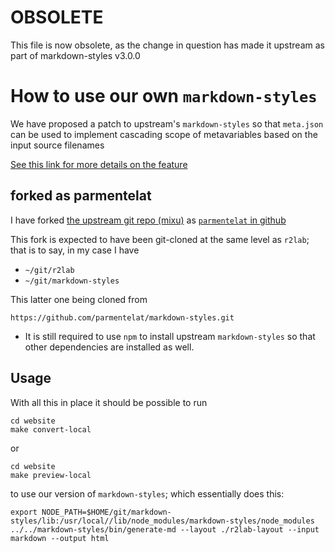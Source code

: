 # OBSOLETE

This file is now obsolete, as the change in question has made it
upstream as part of markdown-styles v3.0.0

# How to use our own `markdown-styles`

We have proposed a patch to upstream's `markdown-styles` so that `meta.json` can be used to implement cascading scope of metavariables based on the input source filenames

[See this link for more details on the feature](https://github.com/parmentelat/markdown-styles/commit/551e344fdabc7a66dcf1e78fb30d15b37d2f2b55)

## forked as parmentelat

I have forked [the upstream git repo (mixu)](https://github.com/mixu/markdown-styles) as [`parmentelat` in github](https://github.com/parmentelat/markdown-styles)

This fork is expected to have been git-cloned at the same level as `r2lab`; that is to say, in my case I have

  * `~/git/r2lab`
  * `~/git/markdown-styles`
    
This latter one being cloned from

    https://github.com/parmentelat/markdown-styles.git

* It is still required to use `npm` to install upstream `markdown-styles` so that other dependencies are installed as well.

## Usage

With all this in place it should be possible to run

	cd website
	make convert-local

or

	cd website
	make preview-local
	
to use our version of `markdown-styles`; which essentially does this:

    export NODE_PATH=$HOME/git/markdown-styles/lib:/usr/local//lib/node_modules/markdown-styles/node_modules
    ../../markdown-styles/bin/generate-md --layout ./r2lab-layout --input markdown --output html
